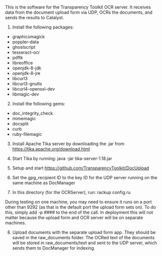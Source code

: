 This is the software for the Transparency Toolkit OCR server. It receives data
from the document upload form via UDP, OCRs the documents, and sends the
results to Catalyst.

1. Install the following packages:
* graphicsmagick
* poppler-data
* ghostscript
* tesseract-ocr
* pdftk
* libreoffice
* openjdk-8-jdk
* openjdk-8-jre
* libcurl3
* libcurl3-gnutls
* libcurl4-openssl-dev
* libmagic-dev

2. Install the following gems:
* doc_integrity_check
* mimemagic
* docsplit
* curb
* ruby-filemagic

3. Install Apache Tika server by downloading the .jar from
https://tika.apache.org/download.html

4. Start Tika by running: java -jar tika-server-1.18.jar

5. Setup and start https://github.com/TransparencyToolkit/DocUpload

6. Set the gpg_recipient ID to the key ID for the UDP server running on the
same machine as DocManager

7. In this directory (for the OCRServer), run: rackup config.ru

During testing on one machine, you may need to ensure it runs on a port other
than 9292 (as that is the default port the upload form sets on). To do this,
simply add -p #### to the end of the call. In deployment this will not matter
because the upload form and OCR server will be on separate machines.

8. Upload documents with the separate upload form app. They should be saved in
the raw_documents folder. The OCRed text of the documents will be stored in
raw_documents/text and sent to the UDP server, which sends them to DocManager
for indexing.

